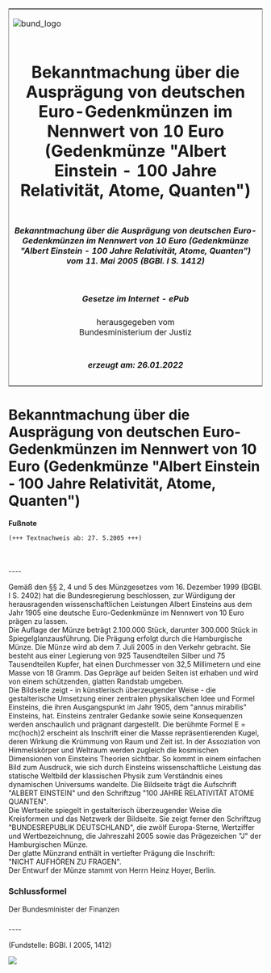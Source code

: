 <span id="DECKBLATT.html"></span>

<table border="0" frame="border" width="100%">

<tr valign="top">

<td align="left">

![bund\_logo](BfJ_2021_Web_de_de.gif)

</td>

<td align="right">

 

</td>

</tr>

<tr align="center" valign="middle">

<td colspan="2">

# Bekanntmachung über die Ausprägung von deutschen Euro-Gedenkmünzen im Nennwert von 10 Euro (Gedenkmünze "Albert Einstein - 100 Jahre Relativität, Atome, Quanten")

</td>

</tr>

<tr align="center" valign="middle">

<td colspan="2">

##### Bekanntmachung über die Ausprägung von deutschen Euro-Gedenkmünzen im Nennwert von 10 Euro (Gedenkmünze "Albert Einstein - 100 Jahre Relativität, Atome, Quanten") vom 11. Mai 2005 (BGBl. I S. 1412)

</td>

</tr>

<tr align="center" valign="middle">

<td colspan="2">

  
  

##### Gesetze im Internet - ePub  
  
herausgegeben vom  
Bundesministerium der Justiz

</td>

</tr>

<tr align="center" valign="bottom">

<td colspan="2">

  
  

##### erzeugt am: 26.01.2022

</td>

</tr>

</table>

<span id="BJNR141200005.html"></span>

# Bekanntmachung über die Ausprägung von deutschen Euro-Gedenkmünzen im Nennwert von 10 Euro (Gedenkmünze "Albert Einstein - 100 Jahre Relativität, Atome, Quanten")

<div>

  
**Fußnote**

<div class="jnhtml">

<div>

<div class="jurAbsatz">

  

``` 
(+++ Textnachweis ab: 27. 5.2005 +++)

 
```

</div>

</div>

</div>

</div>

<span id="BJNR141200005BJNE000100000.html"></span>

###   
\----

<div>

<div class="jnhtml">

<div>

<div class="jurAbsatz">

Gemäß den §§ 2, 4 und 5 des Münzgesetzes vom 16. Dezember 1999 (BGBl. I
S. 2402) hat die Bundesregierung beschlossen, zur Würdigung der
herausragenden wissenschaftlichen Leistungen Albert Einsteins aus dem
Jahr 1905 eine deutsche Euro-Gedenkmünze im Nennwert von 10 Euro prägen
zu lassen.  
Die Auflage der Münze beträgt 2.100.000 Stück, darunter 300.000 Stück in
Spiegelglanzausführung. Die Prägung erfolgt durch die Hamburgische
Münze. Die Münze wird ab dem 7. Juli 2005 in den Verkehr gebracht. Sie
besteht aus einer Legierung von 925 Tausendteilen Silber und 75
Tausendteilen Kupfer, hat einen Durchmesser von 32,5 Millimetern und
eine Masse von 18 Gramm. Das Gepräge auf beiden Seiten ist erhaben und
wird von einem schützenden, glatten Randstab umgeben.  
Die Bildseite zeigt - in künstlerisch überzeugender Weise - die
gestalterische Umsetzung einer zentralen physikalischen Idee und Formel
Einsteins, die ihren Ausgangspunkt im Jahr 1905, dem "annus mirabilis"
Einsteins, hat. Einsteins zentraler Gedanke sowie seine Konsequenzen
werden anschaulich und prägnant dargestellt. Die berühmte Formel E =
mc(hoch)2 erscheint als Inschrift einer die Masse repräsentierenden
Kugel, deren Wirkung die Krümmung von Raum und Zeit ist. In der
Assoziation von Himmelskörper und Weltraum werden zugleich die
kosmischen Dimensionen von Einsteins Theorien sichtbar. So kommt in
einem einfachen Bild zum Ausdruck, wie sich durch Einsteins
wissenschaftliche Leistung das statische Weltbild der klassischen Physik
zum Verständnis eines dynamischen Universums wandelte. Die Bildseite
trägt die Aufschrift "ALBERT EINSTEIN" und den Schriftzug "100 JAHRE
RELATIVITÄT ATOME QUANTEN".  
Die Wertseite spiegelt in gestalterisch überzeugender Weise die
Kreisformen und das Netzwerk der Bildseite. Sie zeigt ferner den
Schriftzug "BUNDESREPUBLIK DEUTSCHLAND", die zwölf Europa-Sterne,
Wertziffer und Wertbezeichnung, die Jahreszahl 2005 sowie das
Prägezeichen "J" der Hamburgischen Münze.  
Der glatte Münzrand enthält in vertiefter Prägung die Inschrift:  
"NICHT AUFHÖREN ZU FRAGEN".  
Der Entwurf der Münze stammt von Herrn Heinz Hoyer, Berlin.

</div>

</div>

</div>

</div>

<span id="BJNR141200005BJNE000200000.html"></span>

### Schlussformel  

<div>

<div class="jnhtml">

<div>

<div class="jurAbsatz">

Der Bundesminister der Finanzen

</div>

</div>

</div>

</div>

<span id="BJNR141200005BJNE000300000.html"></span>

###   
\----

<div>

<div class="jnhtml">

<div>

<div class="jurAbsatz">

<div class="kommentar_Fundstelle">

  
(Fundstelle: BGBl. I 2005, 1412)

</div>

  
  
![](bgbl1_2005_j1412_0010.jpeg)  
  

</div>

</div>

</div>

</div>
